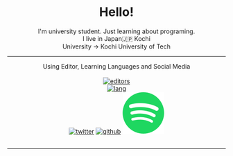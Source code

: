 <div align="center">
    <h1> Hello! </h1>
    <div> I'm university student. Just learning about programing.</div>
    <div> I live in Japan🇯🇵 Kochi</div>
    <div> University -> Kochi University of Tech</div>
</div>

---

<div align="center">
    Using Editor, Learning Languages and Social Media
    <br><br>
    <a href="https://skillicons.dev">
        <img src="https://skillicons.dev/icons?i=idea,pycharm,androidstudio,vscode,visualstudio,github,figma" alt="editors"><br>
        <img src="https://skillicons.dev/icons?i=kotlin,java,python,js,ts,php,vue,rust,html,css,laravel,md,go,flutter" alt="lang"><br>
    </a>
    <a href="https://twitter.com/MineBArchive"><img src="https://skillicons.dev/icons?i=twitter" alt="twitter"></a>
    <a href="https://github.com/minearchive"><img src="https://skillicons.dev/icons?i=github" alt="github"></a>
    <a href="https://open.spotify.com/user/lt7cv1bqy0girlzdwwtk407zr">
        <img src="assets/Spotify.svg">
    </a><br><br>
</div>

---
